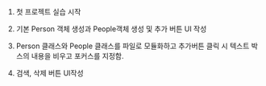 1. 첫 프로젝트 실습 시작

2. 기본 Person 객체 생성과 People객체 생성 및 추가 버튼 UI 작성

3. Person 클래스와 People 클래스를 파일로 모듈화하고 추가버튼 클릭 시 텍스트 박스의 내용을 비우고 포커스를 지정함.

4. 검색, 삭제 버튼 UI작성
